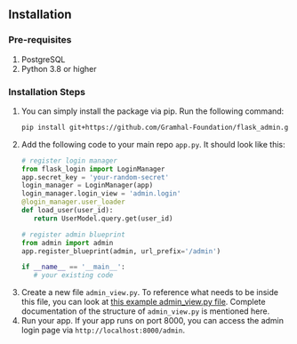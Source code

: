 ## Installation

### Pre-requisites
1. PostgreSQL
2. Python 3.8 or higher


### Installation Steps
1. You can simply install the package via pip. Run the following command:
   ```sh
   pip install git+https://github.com/Gramhal-Foundation/flask_admin.git
   ```
2. Add the following code to your main repo `app.py`. It should look like this:
   ```py
   # register login manager
   from flask_login import LoginManager
   app.secret_key = 'your-random-secret'
   login_manager = LoginManager(app)
   login_manager.login_view = 'admin.login'
   @login_manager.user_loader
   def load_user(user_id):
      return UserModel.query.get(user_id)

   # register admin blueprint
   from admin import admin
   app.register_blueprint(admin, url_prefix='/admin')

   if __name__ == '__main__':
      # your existing code
   ```
3. Create a new file `admin_view.py`. To reference what needs to be inside this file, you can look at [this example admin_view.py file](../examples/admin_view.py). Complete documentation of the structure of `admin_view.py` is mentioned here.
4. Run your app. If your app runs on port 8000, you can access the admin login page via `http://localhost:8000/admin`.

